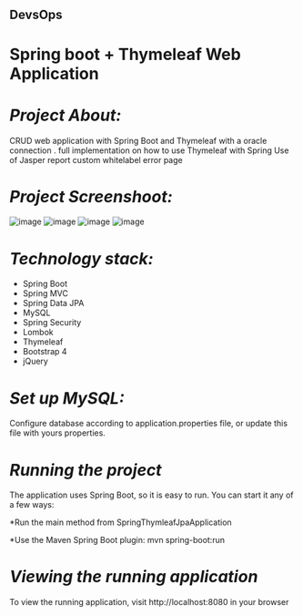 ## DevsOps
# Spring boot +  Thymeleaf Web Application 

# *Project About:*

 CRUD web application with Spring Boot and Thymeleaf with a oracle connection .
 full implementation on how to use Thymeleaf with Spring 
 Use of  Jasper report 
 custom whitelabel error page
 

# *Project Screenshoot:*

![image](https://user-images.githubusercontent.com/79853388/132102658-ce0dd1fb-2dc5-4738-953c-04df80ca1e97.png)
![image](https://user-images.githubusercontent.com/79853388/132102681-79a0d292-d79f-440b-8550-5a4417b59f50.png)
![image](https://user-images.githubusercontent.com/79853388/132102704-9e078d2d-b370-40f8-a591-87fe0bf2df3b.png)
![image](https://user-images.githubusercontent.com/79853388/132102734-1eead6fc-6c14-4e6d-baa9-c3bb3bd0db69.png)



# *Technology stack:*

* Spring Boot
* Spring MVC
* Spring Data JPA
* MySQL
* Spring Security
* Lombok
* Thymeleaf
* Bootstrap 4
* jQuery

# *Set up MySQL:*
Configure database according to application.properties file, or update this file with yours properties.

# *Running the project*
The application uses Spring Boot, so it is easy to run. You can start it any of a few ways:

*Run the main method from SpringThymleafJpaApplication

*Use the Maven Spring Boot plugin: mvn spring-boot:run

# *Viewing the running application*
To view the running application, visit http://localhost:8080 in your browser
